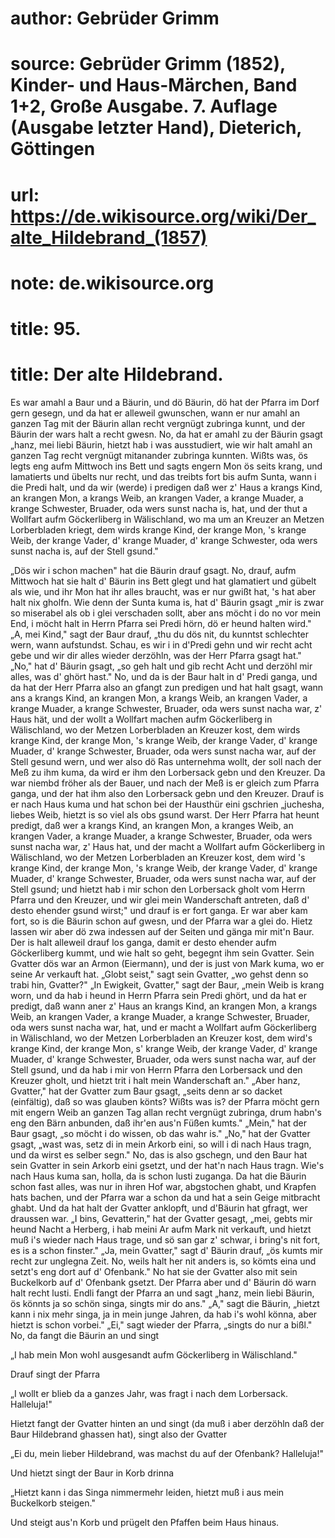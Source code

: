 # author: Gebrüder Grimm
# source: Gebrüder Grimm (1852), Kinder- und Haus-Märchen, Band 1+2, Große Ausgabe. 7. Auflage (Ausgabe letzter Hand), Dieterich, Göttingen
# url: https://de.wikisource.org/wiki/Der_alte_Hildebrand_(1857)
# note: de.wikisource.org
# title: 95.

# title: Der alte Hildebrand.

Es war amahl a Baur und a Bäurin, und dö Bäurin, dö hat der Pfarra im Dorf gern gesegn, und da hat er alleweil gwunschen, wann er nur amahl an ganzen Tag mit der Bäurin allan recht vergnügt zubringa kunnt, und der Bäurin der wars halt a recht gwesn. No, da hat er amahl zu der Bäurin gsagt „hanz, mei liebi Bäurin, hietzt hab i was ausstudiert, wie wir halt amahl an ganzen Tag recht vergnügt mitanander zubringa kunnten. Wißts was, ös legts eng aufm Mittwoch ins Bett und sagts engern Mon ös seits krang, und lamatierts und übelts nur recht, und das treibts fort bis aufm Sunta, wann i die Predi halt, und da wir (werde) i predigen daß wer z' Haus a krangs Kind, an krangen Mon, a krangs Weib, an krangen Vader, a krange Muader, a krange Schwester, Bruader, oda wers sunst nacha is, hat, und der thut a Wollfart aufm Göckerliberg in Wälischland, wo ma um an Kreuzer an Metzen Lorberbladen kriegt, dem wirds krange Kind, der krange Mon, 's krange Weib, der krange Vader, d' krange Muader, d' krange Schwester, oda wers sunst nacha is, auf der Stell gsund." 

„Dös wir i schon machen" hat die Bäurin drauf gsagt. No, drauf, aufm Mittwoch hat sie halt d' Bäurin ins Bett glegt und hat glamatiert und gübelt als wie, und ihr Mon hat ihr alles braucht, was er nur gwißt hat, 's hat aber halt nix gholfn. Wie denn der Sunta kuma is, hat d' Bäurin gsagt „mir is zwar so miserabel als ob i glei verschaden sollt, aber ans möcht i do no vor mein End, i möcht halt in Herrn Pfarra sei Predi hörn, dö er heund halten wird." „A, mei Kind," sagt der Baur drauf,  „thu du dös nit, du kunntst schlechter wern, wann aufstundst. Schau, es wir i in d'Predi gehn und wir recht acht gebe und wir dir alles wieder derzöhln, was der Herr Pfarra gsagt hat." „No," hat d' Bäurin gsagt, „so geh halt und gib recht Acht und derzöhl mir alles, was d' ghört hast." No, und da is der Baur halt in d' Predi ganga, und da hat der Herr Pfarra also an gfangt zun predigen und hat halt gsagt, wann ans a krangs Kind, an krangen Mon, a krangs Weib, an krangen Vader, a krange Muader, a krange Schwester, Bruader, oda wers sunst nacha war, z' Haus hät, und der wollt a Wollfart machen aufm Göckerliberg in Wälischland, wo der Metzen Lorberbladen an Kreuzer kost, dem wirds krange Kind, der krange Mon, 's krange Weib, der krange Vader, d' krange Muader, d' krange Schwester, Bruader, oda wers sunst nacha war, auf der Stell gesund wern, und wer also dö Ras unternehma wollt, der soll nach der Meß zu ihm kuma, da wird er ihm den Lorbersack gebn und den Kreuzer. Da war niembd fröher als der Bauer, und nach der Meß is er gleich zum Pfarra ganga, und der hat ihm also den Lorbersack gebn und den Kreuzer. Drauf is er nach Haus kuma und hat schon bei der Hausthür eini gschrien „juchesha, liebes Weib, hietzt is so viel als obs gsund warst. Der Herr Pfarra hat heunt predigt, daß wer a krangs Kind, an krangen Mon, a kranges Weib, an krangen Vader, a krange Muader, a krange Schwester, Bruader, oda wers sunst nacha war, z' Haus hat, und der macht a Wollfart aufm Göckerliberg in Wälischland, wo der Metzen Lorberbladen an Kreuzer kost, dem wird 's krange Kind, der krange Mon, 's krange Weib, der krange Vader, d' krange Muader, d' krange Schwester, Bruader, oda wers sunst nacha war, auf der Stell gsund; und hietzt hab i mir schon den Lorbersack gholt vom Herrn Pfarra und den Kreuzer, und wir glei mein Wanderschaft antreten, daß d' desto ehender gsund wirst;" und drauf is er fort ganga. Er war aber  kam fort, so is die Bäurin schon auf gwesn, und der Pfarra war a glei do. Hietz lassen wir aber dö zwa indessen auf der Seiten und gänga mir mit'n Baur. Der is halt alleweil drauf los ganga, damit er desto ehender aufm Göckerliberg kummt, und wie halt so geht, begegnt ihm sein Gvatter. Sein Gvatter dös war an Armon (Eiermann), und der is just von Mark kuma, wo er seine Ar verkauft hat. „Globt seist," sagt sein Gvatter, „wo gehst denn so trabi hin, Gvatter?" „In Ewigkeit, Gvatter," sagt der Baur, „mein Weib is krang worn, und da hab i heund in Herrn Pfarra sein Predi ghört, und da hat er predigt, daß wann aner z' Haus an krangs Kind, an krangen Mon, a krangs Weib, an krangen Vader, a krange Muader, a krange Schwester, Bruader, oda wers sunst nacha war, hat, und er macht a Wollfart aufm Göckerliberg in Wälischland, wo der Metzen Lorberbladen an Kreuzer kost, dem wird's krange Kind, der krange Mon, s' krange Weib, der krange Vader, d' krange Muader, d' krange Schwester, Bruader, oda wers sunst nacha war, auf der Stell gsund, und da hab i mir von Herrn Pfarra den Lorbersack und den Kreuzer gholt, und hietzt trit i halt mein Wanderschaft an." „Aber hanz, Gvatter," hat der Gvatter zum Baur gsagt, „seits denn ar so dacket (einfältig), daß so was glauben könts? Wißts was is? der Pfarra möcht gern mit engern Weib an ganzen Tag allan recht vergnügt zubringa, drum habn's eng den Bärn anbunden, daß ihr'en aus'n Füßen kumts." „Mein," hat der Baur gsagt, „so möcht i do wissen, ob das wahr is." „No," hat der Gvatter gsagt, „wast was, setz di in mein Arkorb eini, so will i di nach Haus tragn, und da wirst es selber segn." No, das is also gschegn, und den Baur hat sein Gvatter in sein Arkorb eini gsetzt, und der hat'n nach Haus tragn. Wie's nach Haus kuma san, holla, da is schon lusti zuganga. Da hat die Bäurin schon fast alles, was nur in ihren Hof war, abgstochen ghabt, und Krapfen hats bachen, und der Pfarra war a schon da  und hat a sein Geige mitbracht ghabt. Und da hat halt der Gvatter anklopft, und d'Bäurin hat gfragt, wer draussen war. „I bins, Gevatterin," hat der Gvatter gesagt, „mei, gebts mir heund Nacht a Herberg, i hab meini Ar aufm Mark nit verkauft, und hietzt muß i's wieder nach Haus trage, und sö san gar z' schwar, i bring's nit fort, es is a schon finster." „Ja, mein Gvatter," sagt d' Bäurin drauf, „ös kumts mir recht zur unglegna Zeit. No, weils halt her nit anders is, so kömts eina und setzt's eng dort auf d' Ofenbank." No hat sie der Gvatter also mit sein Buckelkorb auf d' Ofenbank gsetzt. Der Pfarra aber und d' Bäurin dö warn halt recht lusti. Endli fangt der Pfarra an und sagt „hanz, mein liebi Bäurin, ös könnts ja so schön singa, singts mir do ans." „A," sagt die Bäurin, „hietzt kann i nix mehr singa, ja in mein junge Jahren, da hab i's wohl könna, aber hietzt is schon vorbei." „Ei," sagt wieder der Pfarra, „singts do nur a bißl." No, da fangt die Bäurin an und singt 

„I hab mein Mon wohl ausgesandt aufm Göckerliberg in Wälischland." 

Drauf singt der Pfarra 

„I wollt er blieb da a ganzes Jahr, was fragt i nach dem Lorbersack. Halleluja!" 

Hietzt fangt der Gvatter hinten an und singt (da muß i aber derzöhln daß der Baur Hildebrand ghassen hat), singt also der Gvatter 

„Ei du, mein lieber Hildebrand, was machst du auf der Ofenbank? Halleluja!" 

Und hietzt singt der Baur in Korb drinna 

„Hietzt kann i das Singa nimmermehr leiden, hietzt muß i aus mein Buckelkorb steigen." 

Und steigt aus'n Korb und prügelt den Pfaffen beim Haus hinaus. 

